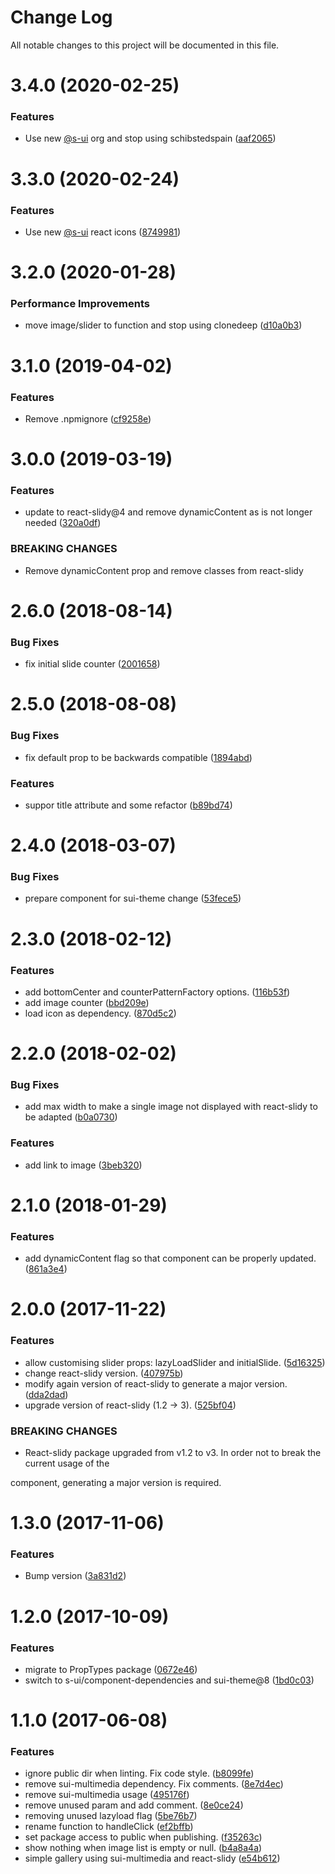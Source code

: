 # Change Log

All notable changes to this project will be documented in this file.

# 3.4.0 (2020-02-25)


### Features

* Use new [@s-ui](https://github.com/s-ui) org and stop using schibstedspain ([aaf2065](https://github.com/SUI-Components/schibsted-spain-components/commit/aaf2065abf98765a5c85b7709ca36f1b86fcd3d2))



# 3.3.0 (2020-02-24)


### Features

* Use new [@s-ui](https://github.com/s-ui) react icons ([8749981](https://github.com/SUI-Components/schibsted-spain-components/commit/8749981b4956733b59b5f67b4a257c497d5b8eea))



# 3.2.0 (2020-01-28)


### Performance Improvements

* move image/slider to function and stop using clonedeep ([d10a0b3](https://github.com/SUI-Components/schibsted-spain-components/commit/d10a0b33b7a926425a38e390e10805e15f88439c))



# 3.1.0 (2019-04-02)


### Features

* Remove .npmignore ([cf9258e](https://github.com/SUI-Components/schibsted-spain-components/commit/cf9258e136d828d8f9e1c11615764fecd0bd1bed))



# 3.0.0 (2019-03-19)


### Features

* update to react-slidy@4 and remove dynamicContent as is not longer needed ([320a0df](https://github.com/SUI-Components/schibsted-spain-components/commit/320a0dfe21a3958a19ff7f8537c1cff37b339eb3))


### BREAKING CHANGES

* Remove dynamicContent prop and remove classes from react-slidy



# 2.6.0 (2018-08-14)


### Bug Fixes

* fix initial slide counter ([2001658](https://github.com/SUI-Components/schibsted-spain-components/commit/200165861e04be48f929464d49720d85a0b1335a))



# 2.5.0 (2018-08-08)


### Bug Fixes

* fix default prop to be backwards compatible ([1894abd](https://github.com/SUI-Components/schibsted-spain-components/commit/1894abd6de337e500296680cfe6fd1e61a048430))


### Features

* suppor title attribute and some refactor ([b89bd74](https://github.com/SUI-Components/schibsted-spain-components/commit/b89bd743b250cd48f8c56dc1f3b66d702ff7bbbc))



# 2.4.0 (2018-03-07)


### Bug Fixes

* prepare component for sui-theme change ([53fece5](https://github.com/SUI-Components/schibsted-spain-components/commit/53fece52f4f128ed3e64c687fbc686c12a4f6e7c))



# 2.3.0 (2018-02-12)


### Features

* add bottomCenter and counterPatternFactory options. ([116b53f](https://github.com/SUI-Components/schibsted-spain-components/commit/116b53fa229a08cf6b3a5fe5c6cdf1ffe78031e8))
* add image counter ([bbd209e](https://github.com/SUI-Components/schibsted-spain-components/commit/bbd209ea86833f408dd1664ccb299475440a4e25))
* load icon as dependency. ([870d5c2](https://github.com/SUI-Components/schibsted-spain-components/commit/870d5c2938cf6238ab0a0ffd73b3d381a4169096))



# 2.2.0 (2018-02-02)


### Bug Fixes

* add max width to make a single image not displayed with react-slidy to be adapted ([b0a0730](https://github.com/SUI-Components/schibsted-spain-components/commit/b0a0730281e8a9f2937441374a3f6fe2f1ef5cb5))


### Features

* add link to image ([3beb320](https://github.com/SUI-Components/schibsted-spain-components/commit/3beb3204b0e55789ccef17b1ce1637331e13a7af))



# 2.1.0 (2018-01-29)


### Features

* add dynamicContent flag so that component can be properly updated. ([861a3e4](https://github.com/SUI-Components/schibsted-spain-components/commit/861a3e44a7f33d52a60917cd624792d0bdb35ed9))



# 2.0.0 (2017-11-22)


### Features

* allow customising slider props: lazyLoadSlider and initialSlide. ([5d16325](https://github.com/SUI-Components/schibsted-spain-components/commit/5d163258ce3938fe950780126c187b3708e4cc44))
* change react-slidy version. ([407975b](https://github.com/SUI-Components/schibsted-spain-components/commit/407975bd07dfa5710f826efa36298dac3735c50d))
* modify again version of react-slidy to generate a major version. ([dda2dad](https://github.com/SUI-Components/schibsted-spain-components/commit/dda2dad077d21b60b4cd443e9f44133f3e755e3f))
* upgrade version of react-slidy (1.2 -> 3). ([525bf04](https://github.com/SUI-Components/schibsted-spain-components/commit/525bf0437e741385bffca743cc3ce9c09d134e86))


### BREAKING CHANGES

* React-slidy package upgraded from v1.2 to v3. In order not to break the current usage of the

component, generating a major version is required.



# 1.3.0 (2017-11-06)


### Features

* Bump version ([3a831d2](https://github.com/SUI-Components/schibsted-spain-components/commit/3a831d205060b17f798b79d707c738eafb7e2584))



# 1.2.0 (2017-10-09)


### Features

* migrate to PropTypes package ([0672e46](https://github.com/SUI-Components/schibsted-spain-components/commit/0672e46e11f3b4aeda1c5be36cb0236afc350656))
* switch to s-ui/component-dependencies and sui-theme@8 ([1bd0c03](https://github.com/SUI-Components/schibsted-spain-components/commit/1bd0c03f12ba2d2a458dcd0cf3f7317b13cfe2f7))



# 1.1.0 (2017-06-08)


### Features

* ignore public dir when linting. Fix code style. ([b8099fe](https://github.com/SUI-Components/schibsted-spain-components/commit/b8099fe515180ddac545579218b4302fa044add3))
* remove sui-multimedia dependency. Fix comments. ([8e7d4ec](https://github.com/SUI-Components/schibsted-spain-components/commit/8e7d4ec009c2cfe954f08487920fcc86e515943e))
* remove sui-multimedia usage ([495176f](https://github.com/SUI-Components/schibsted-spain-components/commit/495176fced5633a6e9056555c0a9ceddeb842b18))
* remove unused param and add comment. ([8e0ce24](https://github.com/SUI-Components/schibsted-spain-components/commit/8e0ce245503082586c430a30a614d6ce43d9395f))
* removing unused lazyload flag ([5be76b7](https://github.com/SUI-Components/schibsted-spain-components/commit/5be76b70c60cb8978ca1b79e1c3e5c85a976261d))
* rename function to handleClick ([ef2bffb](https://github.com/SUI-Components/schibsted-spain-components/commit/ef2bffb68418e4387e6126759d05165b30c71037))
* set package access to public when publishing. ([f35263c](https://github.com/SUI-Components/schibsted-spain-components/commit/f35263ced93100afb092aa165a6c84f7b577fa31))
* show nothing when image list is empty or null. ([b4a8a4a](https://github.com/SUI-Components/schibsted-spain-components/commit/b4a8a4a6c0eb65d0d2666481e4b85b9896a164f3))
* simple gallery using sui-multimedia and react-slidy ([e54b612](https://github.com/SUI-Components/schibsted-spain-components/commit/e54b612029f4753c6b62a1bd73c50331104e12e6))



